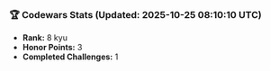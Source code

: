 ### 🏆 Codewars Stats (Updated: 2025-10-25 08:10:10 UTC)

- **Rank:** 8 kyu
- **Honor Points:** 3
- **Completed Challenges:** 1
